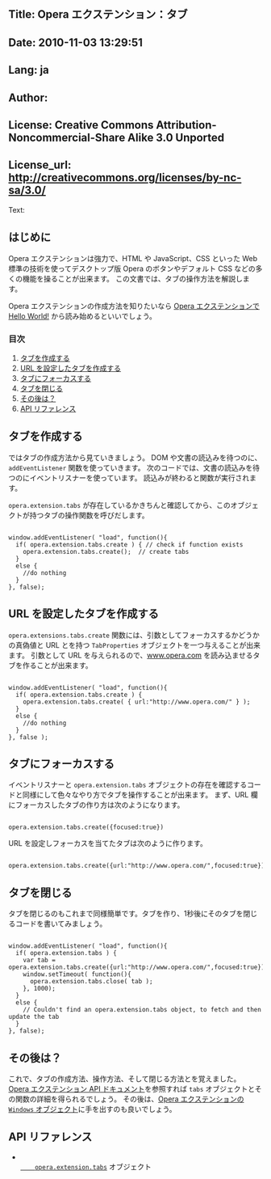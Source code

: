 Title: Opera エクステンション：タブ
----
Date: 2010-11-03 13:29:51
----
Lang: ja
----
Author: 
----
License: Creative Commons Attribution-Noncommercial-Share Alike 3.0 Unported
----
License_url: http://creativecommons.org/licenses/by-nc-sa/3.0/
----
Text:

<h2>
  はじめに</h2>
<p>
  Opera エクステンションは強力で、HTML や JavaScript、CSS といった Web 標準の技術を使ってデスクトップ版 Opera のボタンやデフォルト CSS などの多くの機能を操ることが出来ます。
  この文書では、タブの操作方法を解説します。</p>
<p>
  Opera エクステンションの作成方法を知りたいなら <a href="http://dev.opera.com/articles/view/opera-extensions-hello-world-ja/">Opera エクステンションで Hello World!</a> から読み始めるといいでしょう。</p>
<h3>
  目次</h3>
<ol>
  <li><a href="#create">タブを作成する</a></li>
  <li><a href="#create_url">URL を設定したタブを作成する</a></li>
  <li><a href="#focus">タブにフォーカスする</a></li>
  <li><a href="#close">タブを閉じる</a></li>
  <li><a href="#conclusion">その後は？</a></li>
  <li><a href="#api">API リファレンス</a></li></ol>
<h2 id="create">
  タブを作成する</h2>
<p>
  ではタブの作成方法から見ていきましょう。
  DOM や文書の読込みを待つのに、<code>addEventListener</code> 関数を使っていきます。
  次のコードでは、文書の読込みを待つのにイベントリスナーを使っています。
  読込みが終わると関数が実行されます。</p>
<p>
  <code>opera.extension.tabs</code> が存在しているかきちんと確認してから、このオブジェクトが持つタブの操作関数を呼びだします。</p>
<pre><code>
window.addEventListener( &quot;load&quot;, function(){
  if( opera.extension.tabs.create ) { // check if function exists
    opera.extension.tabs.create();  // create tabs
  } 
  else {
    //do nothing 
  }
}, false);</code></pre>
<h2 id="create_url">
  URL を設定したタブを作成する</h2>
<p>
  <code>opera.extensions.tabs.create</code> 関数には、引数としてフォーカスするかどうかの真偽値と URL とを持つ <code>TabProperties</code> オブジェクトを一つ与えることが出来ます。
  引数として URL を与えられるので、<a href="http://www.opera.com">www.opera.com</a> を読み込ませるタブを作ることが出来ます。</p>
<pre><code>
window.addEventListener( &quot;load&quot;, function(){
  if( opera.extension.tabs.create ) {
    opera.extension.tabs.create( { url:&quot;http://www.opera.com/&quot; } );
  } 
  else {
    //do nothing
  }
}, false );</code></pre>
<h2 id="focus">
  タブにフォーカスする</h2>
<p>
  イベントリスナーと <code>opera.extension.tabs</code> オブジェクトの存在を確認するコードと同様にして色々なやり方でタブを操作することが出来ます。
  まず、URL 欄にフォーカスしたタブの作り方は次のようになります。</p>
<pre><code>
opera.extension.tabs.create({focused:true})</code></pre>
<p>
  URL を設定しフォーカスを当てたタブは次のように作ります。</p>
<pre><code>
opera.extension.tabs.create({url:&quot;http://www.opera.com/&quot;,focused:true})</code></pre>
<h2 id="close">
  タブを閉じる</h2>
<p>
  タブを閉じるのもこれまで同様簡単です。タブを作り、1秒後にそのタブを閉じるコードを書いてみましょう。</p>
<pre><code>
window.addEventListener( &quot;load&quot;, function(){
  if( opera.extension.tabs ) {
    var tab = opera.extension.tabs.create({url:&quot;http://www.opera.com/&quot;,focused:true});
    window.setTimeout( function(){
      opera.extension.tabs.close( tab );
    }, 1000);
  } 
  else {
    // Couldn&#39;t find an opera.extension.tabs object, to fetch and then update the tab
  }
}, false);</code></pre>
<h2 id="conclusion">
  その後は？</h2>
<p>
  これで、タブの作成方法、操作方法、そして閉じる方法とを覚えました。
  <a href="http://labs.opera.com/extensions-api/">Opera エクステンション API ドキュメント</a>を参照すれば <code>tabs</code> オブジェクトとその関数の詳細を得られるでしょう。
  その後は、<a href="http://dev.opera.com/articles/view/opera-extensions-windows/">Opera エクステンションの <code>Windows</code> オブジェクト</a>に手を出すのも良いでしょう。</p>
<h2 id="api">
  API リファレンス</h2>
<ul>
  <li><code><a href="http://labs.opera.com/extensions-api/backgroundProcess/Tabs.html">
	opera.extension.tabs</a></code> オブジェクト</li></ul>
